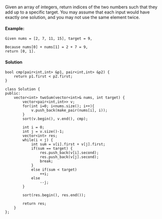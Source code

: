 Given an array of integers, return indices of the two numbers such that they add up to a specific target.
You may assume that each input would have exactly one solution, and you may not use the same element twice.

#### Example:
```
Given nums = [2, 7, 11, 15], target = 9,

Because nums[0] + nums[1] = 2 + 7 = 9,
return [0, 1].
```

#### Solution
```
bool cmp(pair<int,int> &p1, pair<int,int> &p2) {
    return p1.first < p2.first;
}

class Solution {
public:
    vector<int> twoSum(vector<int>& nums, int target) {
        vector<pair<int,int>> v;
        for(int i=0; i<nums.size(); i++){
            v.push_back(make_pair(nums[i], i));
        }
        sort(v.begin(), v.end(), cmp);

        int i = 0;
        int j = v.size()-1;
        vector<int> res;
        while(i < j) {
            int sum = v[i].first + v[j].first;
            if(sum == target) {
                res.push_back(v[i].second);
                res.push_back(v[j].second);
                break;
            }
            else if(sum < target)
                ++i;
            else
                --j;
        }

        sort(res.begin(), res.end());

        return res;
    }
};
```